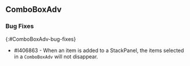 ## ComboBoxAdv

### Bug Fixes
{:#ComboBoxAdv-bug-fixes}

* \#I406863 - When an item is added to a StackPanel, the items selected in a `ComboBoxAdv` will not disappear.